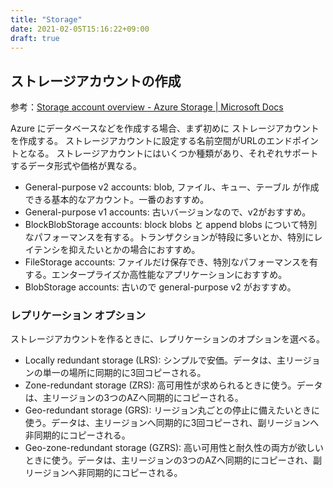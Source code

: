 ```yaml
---
title: "Storage"
date: 2021-02-05T15:16:22+09:00
draft: true
---
```


## ストレージアカウントの作成
参考：[Storage account overview - Azure Storage | Microsoft Docs](https://docs.microsoft.com/en-us/azure/storage/common/storage-account-overview?toc=/azure/storage/blobs/toc.json)

Azure にデータベースなどを作成する場合、まず初めに ストレージアカウント を作成する。
ストレージアカウントに設定する名前空間がURLのエンドポイントとなる。
ストレージアカウントにはいくつか種類があり、それぞれサポートするデータ形式や価格が異なる。

* General-purpose v2 accounts: blob, ファイル、キュー、テーブル が作成できる基本的なアカウント。一番のおすすめ。
* General-purpose v1 accounts: 古いバージョンなので、v2がおすすめ。
* BlockBlobStorage accounts: block blobs と append blobs について特別なパフォーマンスを有する。トランザクションが特段に多いとか、特別にレイテンシを抑えたいとかの場合におすすめ。
* FileStorage accounts: ファイルだけ保存でき、特別なパフォーマンスを有する。エンタープライズか高性能なアプリケーションにおすすめ。
* BlobStorage accounts: 古いので general-purpose v2 がおすすめ。

### レプリケーション オプション
ストレージアカウントを作るときに、レプリケーションのオプションを選べる。

* Locally redundant storage (LRS): シンプルで安価。データは、主リージョンの単一の場所に同期的に3回コピーされる。
* Zone-redundant storage (ZRS): 高可用性が求められるときに使う。データは、主リージョンの3つのAZへ同期的にコピーされる。
* Geo-redundant storage (GRS): リージョン丸ごとの停止に備えたいときに使う。データは、主リージョンへ同期的に3回コピーされ、副リージョンへ非同期的にコピーされる。
* Geo-zone-redundant storage (GZRS): 高い可用性と耐久性の両方が欲しいときに使う。データは、主リージョンの3つのAZへ同期的にコピーされ、副リージョンへ非同期的にコピーされる。
